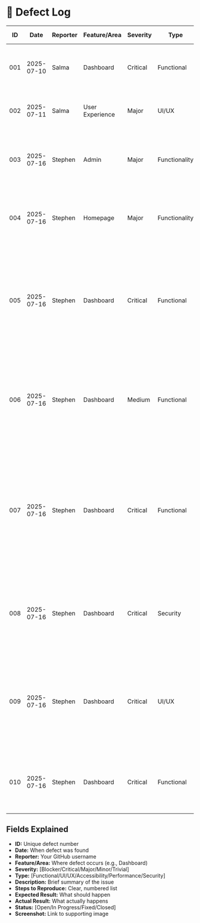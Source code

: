 # 🐞 Defect Log 
| ID  | Date       | Reporter   | Feature/Area      | Severity   | Type        | Description                              | Steps to Reproduce                         | Expected Result         | Actual Result           | Status   | Screenshot |
|-----|------------|------------|-------------------|------------|-------------|------------------------------------------|---------------------------------------------|------------------------|------------------------|----------|------------|
| 001 | 2025-07-10 | Salma      | Dashboard         | Critical   | Functional  | Unable to load dashboard for new users   | 1. Register as new user<br>2. Log in<br>3. Access dashboard | Dashboard loads successfully | Error 500 displayed        | Open     | ![img1](screenshots/001.png) |
| 002 | 2025-07-11 | Salma      | User Experience   | Major      | UI/UX       | Navigation menu overlaps page content    | 1. Resize browser to 1024x768<br>2. Open dashboard | Navigation menu adjusts responsively | Menu overlaps content      | In Progress | ![img2](screenshots/002.png) |
| 003 | 2025-07-16 | Stephen      | Admin  | Major      | Functionality       | Admin has no access to feedback    | 1. Click on the feedback button |Show feedback forms from users | Same user interface      | In Progress | ![004](004.mp4) |
| 004 | 2025-07-16 | Stephen      | Homepage   | Major      | Functionality       | Reload always returns to homepage    | 1. Click on Awareness 2. Click the refresh button | Awareness page should refresh | Returns to homepage | In Progress | ![003](003.mp4) |
| 005 | 2025-07-16 | Stephen      | Dashboard  | Critical      | Functional |Filter combinations show all status for a specific town| 1. Click on Dashboard 2. Dropdown the filter by status and select "pending" 3. Dropdown the filter by location and select Nairobi | Only pending requests in Nairobi should be showing | All status in Nairobi showing | Open | ![005](005.mp4) |
| 006 | 2025-07-16 | Stephen | Dashboard | Medium | Functional | Admin update of status does not reflect an error message when clicked without any selection | 1. Login as admin 2. Navigate to the admin segment 3. Click on the update status without selecting a request | Error message instructing the user to fill the fields | No error message | Open | ![006](006.mp4) |
| 007 | 2025-07-16 | Stephen | Dashboard | Critical | Functional | Update of a request to the same status | 1. Login as admin 2. Navigate to the admin section 3. Click on the edit button for a request 4. Update the status to the same status it was as before | An error message should pop to warn against updating to the same status | Request status is update successfully | Open | ![007](007.mp4) |
| 008 | 2025-07-16 | Stephen | Dashboard | Critical | Security | The app doesn't log one out even after closing it | 1. Open the app 2. Login with admin logins 3. Close the tab 4. reopen from history | New user login path | Access the app with the same account already logged in as before | Open | ![008](008.mp4) |
| 009 | 2025-07-16 | Stephen | Dashboard | Critical | UI/UX | The error message requesting one to fill the mandatory fields after submitting the form overlaps the dashboard header. | 1. Login to the app 2. Navigate to the homepage 3. Do not fill the form but navigate to the submit the request button | The error message should show on the body and not the hdashboard header. | Error message displays on the dashboard and moves with the screen navigation | Open | ![009](009.mp4) |
| 010 | 2025-07-16 | Stephen | Dashboard  | Critical | Functional | After login to the app, one is directed to the dashboard instaed of the homepage | 1. Login as a user 2. Wait for redirection | Redirection to the Homepage | Redirection to the dashboard segment | Open | ![010](010.mp4) |

## Fields Explained
- **ID:** Unique defect number
- **Date:** When defect was found
- **Reporter:** Your GitHub username
- **Feature/Area:** Where defect occurs (e.g., Dashboard)
- **Severity:** [Blocker/Critical/Major/Minor/Trivial]
- **Type:** [Functional/UI/UX/Accessibility/Performance/Security]
- **Description:** Brief summary of the issue
- **Steps to Reproduce:** Clear, numbered list
- **Expected Result:** What should happen
- **Actual Result:** What actually happens
- **Status:** [Open/In Progress/Fixed/Closed]
- **Screenshot:** Link to supporting image 

